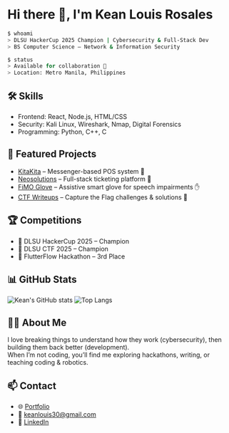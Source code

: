 # Hi there 👋, I'm Kean Louis Rosales

```bash
$ whoami
> DLSU HackerCup 2025 Champion | Cybersecurity & Full-Stack Dev
> BS Computer Science – Network & Information Security
```

```bash
$ status
> Available for collaboration 🚀
> Location: Metro Manila, Philippines
```

## 🛠 Skills
- Frontend: React, Node.js, HTML/CSS
- Security: Kali Linux, Wireshark, Nmap, Digital Forensics
- Programming: Python, C++, C

## 📂 Featured Projects
- [KitaKita](https://github.com/your-repo) – Messenger-based POS system 🛒
- [Neosolutions](https://github.com/your-repo) – Full-stack ticketing platform 🎫
- [FiMO Glove](https://github.com/your-repo) – Assistive smart glove for speech impairments ✋
- [CTF Writeups](https://github.com/your-repo) – Capture the Flag challenges & solutions 🔐

## 🏆 Competitions
- 🥇 DLSU HackerCup 2025 – Champion  
- 🥇 DLSU CTF 2025 – Champion  
- 🥉 FlutterFlow Hackathon – 3rd Place  

## 📊 GitHub Stats
![Kean's GitHub stats](https://github-readme-stats.vercel.app/api?username=keanlouis30&show_icons=true&theme=radical)
![Top Langs](https://github-readme-stats.vercel.app/api/top-langs/?username=keanlouis30&layout=compact&theme=radical)

## 🙋‍♂️ About Me
I love breaking things to understand how they work (cybersecurity), then building them back better (development).  
When I’m not coding, you’ll find me exploring hackathons, writing, or teaching coding & robotics.

## 📫 Contact
- 🌐 [Portfolio](https://keanrosales.com)  
- 📧 keanlouis30@gmail.com  
- 🔗 [LinkedIn](https://www.linkedin.com/in/your-link)  
